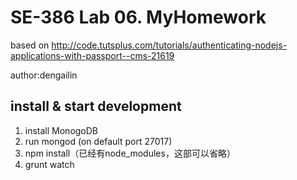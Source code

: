 # SE-386 Lab 06. MyHomework    

based on http://code.tutsplus.com/tutorials/authenticating-nodejs-applications-with-passport--cms-21619

author:dengailin

## install & start development
1. install MonogoDB
2. run mongod (on default port 27017)
3. npm install（已经有node_modules，这部可以省略）
4. grunt watch
